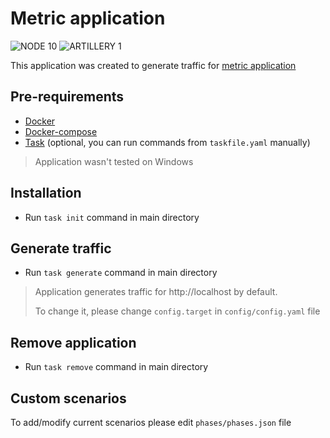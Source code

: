 # Metric application

![NODE 10](https://img.shields.io/badge/NODE-10-green)
![ARTILLERY 1](https://img.shields.io/badge/ARTILLERY-1-green)

This application was created to generate traffic for [metric application](https://github.com/TheGeniesis/metric_blog/tree/master/public)

## Pre-requirements

- [Docker](https://www.docker.com/)
- [Docker-compose](https://docs.docker.com/compose/)
- [Task](https://taskfile.dev) (optional, you can run commands from `taskfile.yaml` manually)

> Application wasn't tested on Windows

## Installation

- Run `task init` command in main directory

## Generate traffic

- Run `task generate` command in main directory

> Application generates traffic for http://localhost by default.
>
> To change it, please change `config.target` in `config/config.yaml` file

## Remove application

- Run `task remove` command in main directory

## Custom scenarios

To add/modify current scenarios please edit `phases/phases.json` file 
